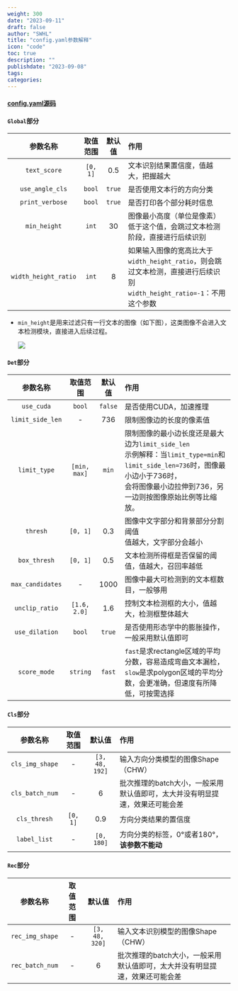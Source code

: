 ```yaml
---
weight: 300
date: "2023-09-11"
draft: false
author: "SWHL"
title: "config.yaml参数解释"
icon: "code"
toc: true
description: ""
publishdate: "2023-09-08"
tags:
categories:
---
```


#### [config.yaml源码](https://github.com/RapidAI/RapidOCR/blob/29d5f5fc01fbff7c49926a3c297fa8a3fb1624af/python/rapidocr_onnxruntime/config.yaml)


#### `Global`部分

|    参数名称      | 取值范围   | 默认值   |                       作用                       |
|:------------: | :----------: | :-----: | :----------------------------------------------|
| `text_score`  |    `[0, 1]`    |   0.5   |       文本识别结果置信度，值越大，把握越大       |
| `use_angle_cls`  |  `bool`      |   `true`   |       是否使用文本行的方向分类       |
| `print_verbose`  |    `bool`    |   `true`   |       是否打印各个部分耗时信息       |
| `min_height`  |    `int`    |   30   |       图像最小高度（单位是像素）<br/>低于这个值，会跳过文本检测阶段，直接进行后续识别       |
|`width_height_ratio`| `int`| 8| 如果输入图像的宽高比大于`width_height_ratio`，则会跳过文本检测，直接进行后续识别<br/>`width_height_ratio=-1`：不用这个参数 |

- `min_height`是用来过滤只有一行文本的图像（如下图），这类图像不会进入文本检测模块，直接进入后续过程。

    ![](https://github.com/RapidAI/RapidOCR/releases/download/v1.1.0/single_line_text.jpg)

#### `Det`部分

|    参数名称      | 取值范围   | 默认值   |                       作用                       |
| :------------: | :----------: | :-----: | :----------------------------------------------|
|  `use_cuda`   |    `bool`     | `false` |              是否使用CUDA，加速推理              |
|`limit_side_len`| - | 736 | 限制图像边的长度的像素值 |
|`limit_type`| `[min, max]` | `min` | 限制图像的最小边长度还是最大边为`limit_side_len` <br/> 示例解释：当`limit_type=min`和`limit_side_len=736`时，图像最小边小于736时，<br/>会将图像最小边拉伸到736，另一边则按图像原始比例等比缩放。 |
|  `thresh`      | `[0, 1]` | 0.3 | 图像中文字部分和背景部分分割阈值<br/>值越大，文字部分会越小 |
|  `box_thresh`  |    `[0, 1]`    |   0.5   | 文本检测所得框是否保留的阈值，值越大，召回率越低 |
|`max_candidates`| - | 1000 | 图像中最大可检测到的文本框数目，一般够用|
| `unclip_ratio` |  `[1.6, 2.0]`  |   1.6   |   控制文本检测框的大小，值越大，检测框整体越大   |
|`use_dilation`| `bool` | `true` | 是否使用形态学中的膨胀操作，一般采用默认值即可 |
|`score_mode` | `string`| `fast` | `fast`是求rectangle区域的平均分数，容易造成弯曲文本漏检，`slow`是求polygon区域的平均分数，会更准确，但速度有所降低，可按需选择 |

#### `Cls`部分
|    参数名称      | 取值范围   | 默认值   |                       作用                       |
| :------------: | :----------: | :-----: | :----------------------------------------------|
|`cls_img_shape`| - |`[3, 48, 192]`| 输入方向分类模型的图像Shape（CHW） |
|`cls_batch_num`| - | 6 | 批次推理的batch大小，一般采用默认值即可，太大并没有明显提速，效果还可能会差 |
|`cls_thresh`|`[0, 1]`|0.9| 方向分类结果的置信度|
|`label_list`| - | `[0, 180]` | 方向分类的标签，0°或者180°，**该参数不能动** |

#### `Rec`部分

|    参数名称      | 取值范围   | 默认值   |                       作用                       |
|:------------: | :----------: | :-----: | :----------------------------------------------|
|`rec_img_shape`| - |`[3, 48, 320]`| 输入文本识别模型的图像Shape（CHW） |
|`rec_batch_num`| - | 6 | 批次推理的batch大小，一般采用默认值即可，太大并没有明显提速，效果还可能会差 |

